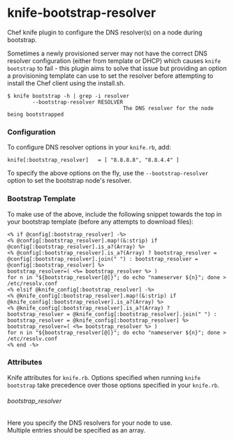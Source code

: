 knife-bootstrap-resolver
========================

Chef knife plugin to configure the DNS resolver(s) on a node during bootstrap.

Sometimes a newly provisioned server may not have the correct DNS resolver configuration (either from template or DHCP) which causes `knife bootstrap` to fail - this plugin aims to solve that issue but providing an option a provisioning template can use to set the resolver before attempting to install the Chef client using the install.sh.

```
$ knife bootstrap -h | grep -i resolver
        --bootstrap-resolver RESOLVER
                                     The DNS resolver for the node being bootstrapped
```

### Configuration

To configure DNS resolver options in your `knife.rb`, add:

```
knife[:bootstrap_resolver]   = [ "8.8.8.8", "8.8.4.4" ]
```

To specify the above options on the fly, use the `--bootstrap-resolver` option to set the bootstrap node's resolver.

### Bootstrap Template

To make use of the above, include the following snippet towards the top in your bootstrap template (before any attempts to download files):

```
<% if @config[:bootstrap_resolver] -%>
<% @config[:bootstrap_resolver].map!(&:strip) if @config[:bootstrap_resolver].is_a?(Array) %>
<% @config[:bootstrap_resolver].is_a?(Array) ? bootstrap_resolver = @config[:bootstrap_resolver].join(" ") : bootstrap_resolver = @config[:bootstrap_resolver] %>
bootstrap_resolver=( <%= bootstrap_resolver %> )
for n in "${bootstrap_resolver[@]}"; do echo "nameserver ${n}"; done > /etc/resolv.conf
<% elsif @knife_config[:bootstrap_resolver] -%>
<% @knife_config[:bootstrap_resolver].map!(&:strip) if @knife_config[:bootstrap_resolver].is_a?(Array) %>
<% @knife_config[:bootstrap_resolver].is_a?(Array) ? bootstrap_resolver = @knife_config[:bootstrap_resolver].join(" ") : bootstrap_resolver = @knife_config[:bootstrap_resolver] %>
bootstrap_resolver=( <%= bootstrap_resolver %> )
for n in "${bootstrap_resolver[@]}"; do echo "nameserver ${n}"; done > /etc/resolv.conf
<% end -%>
```

### Attributes

Knife attributes for `knife.rb`.  Options specified when running `knife bootstrap` take precedence over those options specified in your `knife.rb`.

###### bootstrap_resolver
Here you specify the DNS resolvers for your node to use.<br>
Multiple entries should be specified as an array.

